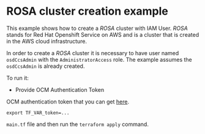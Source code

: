 # ROSA cluster creation example

This example shows how to create a _ROSA_ cluster with IAM User. _ROSA_ stands for Red Hat Openshift Service on AWS
and is a cluster that is created in the AWS cloud infrastructure.

In order to create a _ROSA_ cluster it is necessary to have user named
`osdCcsAdmin` with the `AdministratorAccess` role. The example assumes the `osdCcsAdmin`
is already created.

To run it:

* Provide OCM Authentication Token

OCM authentication token that you can get [here](https://console.redhat.com/openshift/token).

```
export TF_VAR_token=...
```

`main.tf` file and then run the `terraform apply` command.

